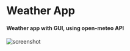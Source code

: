 # Weather App
#### Weather app with GUI, using open-meteo API

![screenshot](https://github.com/Romanhan/WeatherApp/assets/65030995/0a09681d-92ce-4847-ae8f-cb0b5d036bb8)
